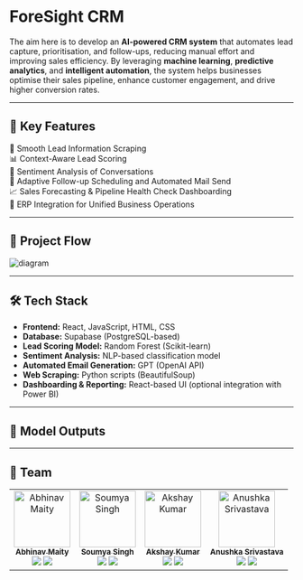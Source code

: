 # ForeSight CRM

The aim here is to develop an **AI-powered CRM system** that automates lead capture, prioritisation, and follow-ups, reducing manual effort and improving sales efficiency. By leveraging **machine learning**, **predictive analytics**, and **intelligent automation**, the system helps businesses optimise their sales pipeline, enhance customer engagement, and drive higher conversion rates.

---

## 🔑 Key Features

🧲 Smooth Lead Information Scraping  
📊 Context-Aware Lead Scoring  
💬 Sentiment Analysis of Conversations  
📅 Adaptive Follow-up Scheduling and Automated Mail Send  
📈 Sales Forecasting & Pipeline Health Check Dashboarding  
🔗 ERP Integration for Unified Business Operations

---

## 🔁 Project Flow

![diagram](https://github.com/user-attachments/assets/17a0019e-7fb5-4422-becc-471ed7d9c0de)

---

## 🛠 Tech Stack
 
- **Frontend:** React, JavaScript, HTML, CSS  
- **Database:** Supabase (PostgreSQL-based)  
- **Lead Scoring Model:** Random Forest (Scikit-learn)  
- **Sentiment Analysis:** NLP-based classification model  
- **Automated Email Generation:** GPT (OpenAI API)  
- **Web Scraping:** Python scripts (BeautifulSoup)  
- **Dashboarding & Reporting:** React-based UI (optional integration with Power BI)

---
## 👾 Model Outputs



---

## 👥 Team

<table>
  <tr>
    <td align="center">
      <a href="https://github.com/abhinavmaity">
        <img src="https://github.com/abhinavmaity.png" width="100px;" alt="Abhinav Maity"/><br />
        <sub><b>Abhinav Maity</b></sub>
      </a><br/>
      <a href="https://github.com/abhinavmaity"><img src="https://img.shields.io/badge/GitHub-black?style=flat-square&logo=github&logoColor=white"/></a>
      <a href="https://linkedin.com/in/abhinav-maity-a23bb3227"><img src="https://img.shields.io/badge/LinkedIn-blue?style=flat-square&logo=linkedin&logoColor=white"/></a>
    </td>
    <td align="center">
      <a href="https://github.com/singhsoumya-08">
        <img src="https://github.com/singhsoumya-08.png" width="100px;" alt="Soumya Singh"/><br />
        <sub><b>Soumya Singh</b></sub>
      </a><br/>
      <a href="https://github.com/singhsoumya-08"><img src="https://img.shields.io/badge/GitHub-black?style=flat-square&logo=github&logoColor=white"/></a>
      <a href="https://linkedin.com/in/soumyasingh"><img src="https://img.shields.io/badge/LinkedIn-blue?style=flat-square&logo=linkedin&logoColor=white"/></a>
    </td>
    <td align="center">
      <a href="https://github.com/ak-8225">
        <img src="https://github.com/ak-8225.png" width="100px;" alt="Akshay Kumar"/><br />
        <sub><b>Akshay Kumar</b></sub>
      </a><br/>
      <a href="https://github.com/ak-8225"><img src="https://img.shields.io/badge/GitHub-black?style=flat-square&logo=github&logoColor=white"/></a>
      <a href="https://www.linkedin.com/in/akshay-kumar-b61aa624b/"><img src="https://img.shields.io/badge/LinkedIn-blue?style=flat-square&logo=linkedin&logoColor=white"/></a>
    </td>
    <td align="center">
      <a href="https://github.com/kuhu42">
        <img src="https://github.com/kuhu42.png" width="100px;" alt="Anushka Srivastava"/><br />
        <sub><b>Anushka Srivastava</b></sub>
      </a><br/>
      <a href="https://github.com/kuhu42"><img src="https://img.shields.io/badge/GitHub-black?style=flat-square&logo=github&logoColor=white"/></a>
      <a href="https://linkedin.com/in/kuhu42"><img src="https://img.shields.io/badge/LinkedIn-blue?style=flat-square&logo=linkedin&logoColor=white"/></a>
    </td>
  </tr>
</table>
